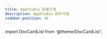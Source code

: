```yaml
---
title: AppStudio 应用工坊
description: AppStudio 软件介绍
sidebar_position: 40
---
```


import DocCardList from '@theme/DocCardList';

<DocCardList />